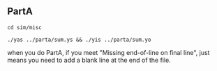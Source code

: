 
## PartA
``` shell
cd sim/misc

./yas ../parta/sum.ys && ./yis ../parta/sum.yo
```

when you do PartA, if you meet "Missing end-of-line on final line", just means you need to add a blank line at the end of the file.